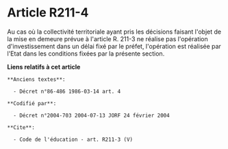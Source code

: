# Article R211-4

Au cas où la collectivité territoriale ayant pris les décisions faisant l'objet de la mise en demeure prévue à l'article R.
211-3 ne réalise pas l'opération d'investissement dans un délai fixé par le préfet, l'opération est réalisée par l'Etat dans
les conditions fixées par la présente section.

**Liens relatifs à cet article**

	**Anciens textes**:

	  - Décret n°86-486 1986-03-14 art. 4

	**Codifié par**:

	  - Décret n°2004-703 2004-07-13 JORF 24 février 2004

	**Cite**:

	  - Code de l'éducation - art. R211-3 (V)
